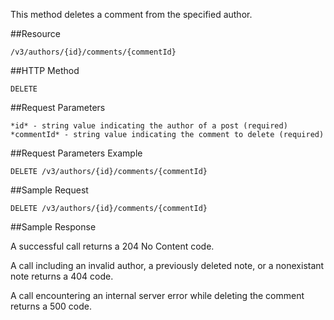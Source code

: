 This method deletes a comment from the specified author.

##Resource

	/v3/authors/{id}/comments/{commentId}

##HTTP Method

	DELETE

##Request Parameters

	*id* - string value indicating the author of a post (required)
	*commentId* - string value indicating the comment to delete (required)

##Request Parameters Example

	DELETE /v3/authors/{id}/comments/{commentId}

##Sample Request
```
DELETE /v3/authors/{id}/comments/{commentId}
```

##Sample Response

A successful call returns a 204 No Content code.

A call including an invalid author, a previously deleted note, or a nonexistant note returns a 404 code.

A call encountering an internal server error while deleting the comment returns a 500 code.